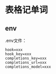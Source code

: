 # 表格记单词

## env
.env文件：
```
hook=xxx
hook_key=xxx
completions_key=xxx
completions_url=xxx
completions_model=xxx
```
